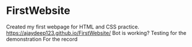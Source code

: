 # FirstWebsite
Created my first webpage for HTML and CSS practice.
https://ajaydeep123.github.io/FirstWebsite/
Bot is working?
Testing for the demonstration
For the record
